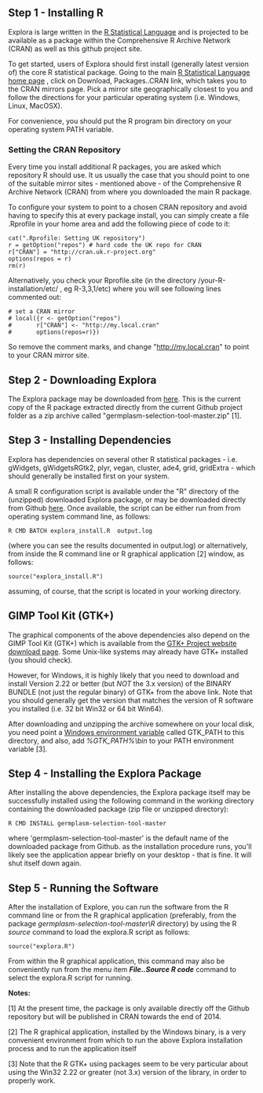 ## Step 1 - Installing R

Explora is large written in the [R Statistical Language](http://www.r-project.org/) and is projected to be available as a package within the Comprehensive R Archive Network (CRAN) as well as this github project site.

To get started, users of Explora should first install (generally latest version of) the core R statistical package.  Going to the main [R Statistical Language home page](http://www.r-project.org/) , click on  Download, Packages..CRAN link, which takes you to the CRAN mirrors page. Pick a mirror site geographically closest to you and follow the directions for your particular operating system (i.e. Windows, Linux, MacOSX).

For convenience, you should put the R program bin directory on your operating system PATH variable.

### Setting the CRAN Repository

Every time you install additional R packages, you are asked which repository R should use. It us usually the case that you should point to one of the suitable mirror sites - mentioned above - of the Comprehensive R Archive Network (CRAN) from where you downloaded the main R package.

To configure your system to point to a chosen CRAN repository and avoid having to specify this at every package install, you can simply create a file .Rprofile in your home area and add the following piece of code to it:

    cat(".Rprofile: Setting UK repository")
    r = getOption("repos") # hard code the UK repo for CRAN
    r["CRAN"] = "http://cran.uk.r-project.org"
    options(repos = r)
    rm(r)
		
Alternatively, you check your Rprofile.site (in the directory /your-R-installation/etc/ , eg R-3,3,1/etc) where you will see following lines commented out:

    # set a CRAN mirror
    # local({r <- getOption("repos")
    #       r["CRAN"] <- "http://my.local.cran"
    #       options(repos=r)})

So remove the comment marks, and change "http://my.local.cran" to point to your CRAN mirror site.

## Step 2 - Downloading Explora

The Explora package may be downloaded from [here](https://github.com/bioversity/germplasm-selection-tool/archive/master.zip). This is the current copy of the R package extracted directly from the current Github project folder as a zip archive called "germplasm-selection-tool-master.zip" [1].

## Step 3 - Installing Dependencies

Explora has dependencies on several other R statistical packages - i.e. gWidgets, gWidgetsRGtk2, plyr, vegan, cluster, ade4, grid, gridExtra - which should generally be installed first on your system. 

A small R configuration script is available under the "R" directory of the (unzipped) downloaded Explora package, or may be downloaded directly from Github [here](https://raw.githubusercontent.com/bioversity/germplasm-selection-tool/master/R/explora_install.R). Once available, the script can be either run from from operating system command line, as follows:

    R CMD BATCH explora_install.R  output.log

(where you can see the results documented in output.log) or alternatively, from inside the R command line or R graphical application [2]  window, as follows:

    source("explora_install.R")

assuming, of course, that the script is located in your working directory. 

## GIMP Tool Kit (GTK+)

The graphical components of the above dependencies also depend on the GIMP Tool Kit (GTK+) which is available from the [GTK+ Project website download page](http://www.gtk.org/download/index.php).  Some Unix-like systems may already have GTK+ installed (you should check).
 
However, for Windows, it is highly likely that you need to download and install Version 2.22 or better (but _NOT_ the 3.x version) of the BINARY BUNDLE (not just the regular binary) of GTK+ from the above link. Note that you should generally get the version that matches the version of R software you installed (i.e. 32 bit Win32 or 64 bit Win64).

After downloading and unzipping the archive somewhere on your local disk, you need point a [Windows environment variable](http://msdn.microsoft.com/en-ca/library/windows/desktop/ms682653%28v=vs.85%29.aspx) called GTK_PATH to this directory, and also, add _%GTK_PATH%\bin_ to your PATH environment variable [3].  

## Step 4 - Installing the Explora Package

After installing the above dependencies, the Explora package itself may be successfully installed using the following command in the working directory containing the downloaded package (zip file or unzipped directory):

    R CMD INSTALL germplasm-selection-tool-master  

where 'germplasm-selection-tool-master' is the default name of the downloaded package from Github. as the installation procedure runs, you'll likely see the application appear briefly on your desktop - that is fine. It will shut itself down again.

## Step 5 - Running the Software

After the installation of Explore, you can run the software from the R command line or from the R graphical application (preferably, from the package _germplasm-selection-tool-master\R_ directory) by using the R _source_ command to load the explora.R script as follows:

    source("explora.R")

From within the R graphical application, this command may also be conveniently run from the menu item **_File..Source R code_** command to select the explora.R script for running.

**Notes:**

[1]  At the present time, the package is only available directly off the Github repository but will be published in CRAN towards the end of 2014. 

[2]  The R graphical application, installed by the Windows binary, is a very convenient environment from which to run the above Explora installation process and to run the application itself

[3] Note that the R GTK+ using packages seem to be very particular about using the Win32 2.22 or greater (not 3.x) version of the library, in order to properly work.